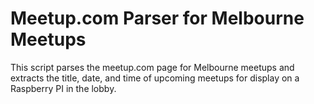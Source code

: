 # Meetup.com Parser for Melbourne Meetups

This script parses the meetup.com page for Melbourne meetups and extracts the title, date, and time of upcoming meetups
for display on a Raspberry PI in the lobby.


